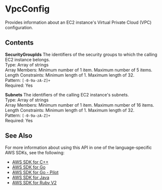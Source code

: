 # VpcConfig<a name="API_VpcConfig"></a>

Provides information about an EC2 instance's Virtual Private Cloud \(VPC\) configuration\.

## Contents<a name="API_VpcConfig_Contents"></a>

 **SecurityGroupIds**   <a name="Translate-Type-VpcConfig-SecurityGroupIds"></a>
The identifiers of the security groups to which the calling EC2 instance belongs\.  
Type: Array of strings  
Array Members: Minimum number of 1 item\. Maximum number of 5 items\.  
Length Constraints: Minimum length of 1\. Maximum length of 32\.  
Pattern: `[-0-9a-zA-Z]+`   
Required: Yes

 **Subnets**   <a name="Translate-Type-VpcConfig-Subnets"></a>
The identifiers of the calling EC2 instance's subnets\.  
Type: Array of strings  
Array Members: Minimum number of 1 item\. Maximum number of 16 items\.  
Length Constraints: Minimum length of 1\. Maximum length of 32\.  
Pattern: `[-0-9a-zA-Z]+`   
Required: Yes

## See Also<a name="API_VpcConfig_SeeAlso"></a>

For more information about using this API in one of the language\-specific AWS SDKs, see the following:
+  [AWS SDK for C\+\+](https://docs.aws.amazon.com/goto/SdkForCpp/translate-2017-07-01/VpcConfig) 
+  [AWS SDK for Go](https://docs.aws.amazon.com/goto/SdkForGoV1/translate-2017-07-01/VpcConfig) 
+  [AWS SDK for Go \- Pilot](https://docs.aws.amazon.com/goto/SdkForGoPilot/translate-2017-07-01/VpcConfig) 
+  [AWS SDK for Java](https://docs.aws.amazon.com/goto/SdkForJava/translate-2017-07-01/VpcConfig) 
+  [AWS SDK for Ruby V2](https://docs.aws.amazon.com/goto/SdkForRubyV2/translate-2017-07-01/VpcConfig) 